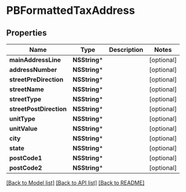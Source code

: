 # PBFormattedTaxAddress

## Properties
Name | Type | Description | Notes
------------ | ------------- | ------------- | -------------
**mainAddressLine** | **NSString*** |  | [optional] 
**addressNumber** | **NSString*** |  | [optional] 
**streetPreDirection** | **NSString*** |  | [optional] 
**streetName** | **NSString*** |  | [optional] 
**streetType** | **NSString*** |  | [optional] 
**streetPostDirection** | **NSString*** |  | [optional] 
**unitType** | **NSString*** |  | [optional] 
**unitValue** | **NSString*** |  | [optional] 
**city** | **NSString*** |  | [optional] 
**state** | **NSString*** |  | [optional] 
**postCode1** | **NSString*** |  | [optional] 
**postCode2** | **NSString*** |  | [optional] 

[[Back to Model list]](../README.md#documentation-for-models) [[Back to API list]](../README.md#documentation-for-api-endpoints) [[Back to README]](../README.md)


